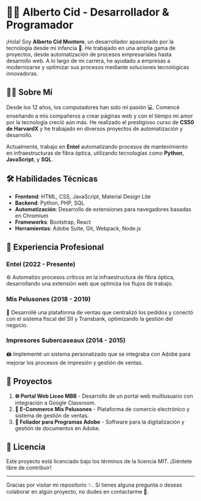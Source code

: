# 👨‍💻 Alberto Cid - Desarrollador & Programador

¡Hola! Soy **Alberto Cid Montero**, un desarrollador apasionado por la tecnología desde mi infancia 🚀. He trabajado en una amplia gama de proyectos, desde automatización de procesos empresariales hasta desarrollo web. A lo largo de mi carrera, he ayudado a empresas a modernizarse y optimizar sus procesos mediante soluciones tecnológicas innovadoras.

## 🧑‍🏫 Sobre Mí

Desde los 12 años, los computadores han sido mi pasión 💻. Comencé enseñando a mis compañeros a crear páginas web y con el tiempo mi amor por la tecnología creció aún más. He realizado el prestigioso curso de **CS50 de HarvardX** y he trabajado en diversos proyectos de automatización y desarrollo.

Actualmente, trabajo en **Entel** automatizando procesos de mantenimiento en infraestructuras de fibra óptica, utilizando tecnologías como **Python**, **JavaScript**, y **SQL**.

## 🛠️ Habilidades Técnicas

- **Frontend**: HTML, CSS, JavaScript, Material Design Lite
- **Backend**: Python, PHP, SQL
- **Automatización**: Desarrollo de extensiones para navegadores basadas en Chromium
- **Frameworks**: Bootstrap, React
- **Herramientas**: Adobe Suite, Git, Webpack, Node.js

## 💼 Experiencia Profesional

### Entel (2022 - Presente)
⚙️ Automatizo procesos críticos en la infraestructura de fibra óptica, desarrollando una extensión web que optimiza los flujos de trabajo.

### Mis Pelusones (2018 - 2019)
🐾 Desarrollé una plataforma de ventas que centralizó los pedidos y conectó con el sistema fiscal del SII y Transbank, optimizando la gestión del negocio.

### Impresores Subercaseaux (2014 - 2015)
🖨️ Implementé un sistema personalizado que se integraba con Adobe para mejorar los procesos de impresión y gestión de ventas.

## 🌟 Proyectos

1. **🌐 Portal Web Liceo MBB** - Desarrollo de un portal web multiusuario con integración a Google Classroom.
2. **🛒 E-Commerce Mis Pelusones** - Plataforma de comercio electrónico y sistema de gestión de ventas.
3. **📄 Foliador para Programas Adobe** - Software para la digitalización y gestión de documentos en Adobe.

## 📜 Licencia

Este proyecto está licenciado bajo los términos de la licencia MIT. ¡Siéntete libre de contribuir!

---

Gracias por visitar mi repositorio ✨. Si tienes alguna pregunta o deseas colaborar en algún proyecto, no dudes en contactarme 🤝.
